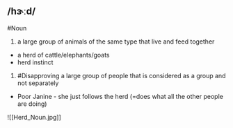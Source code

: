 ## /hɝːd/
#Noun
1. a large group of animals of the same type that live and feed together

- a herd of cattle/elephants/goats
- herd instinct

1. #Disapproving
a large group of people that is considered as a group and not separately

- Poor Janine - she just follows the herd (=does what all the other people are doing)

![[Herd_Noun.jpg]]